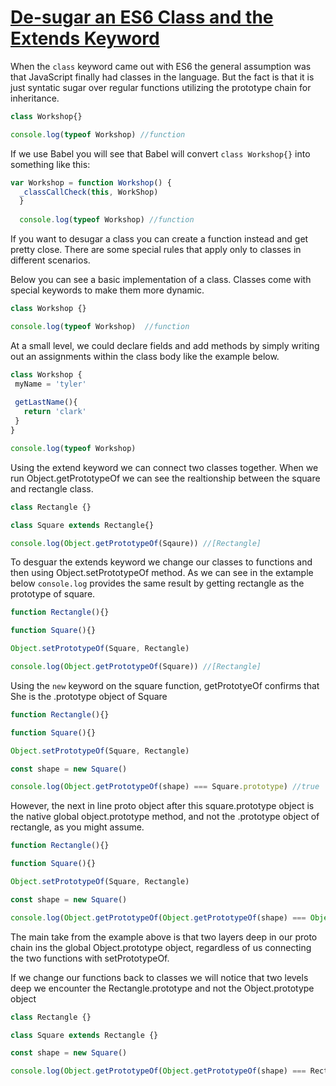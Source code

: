 # [De-sugar an ES6 Class and the Extends Keyword](https://egghead.io/lessons/javascript-de-sugar-an-es6-class-and-the-extends-keyword)


When the `class` keyword came out with ES6 the general assumption was that JavaScript finally had classes in the language. But the fact is that it is just syntatic sugar over regular functions utilizing the prototype chain for inheritance.

```js
class Workshop{}

console.log(typeof Workshop) //function
```

If we use Babel you will see that Babel will convert `class Workshop{}` into something like this:

```js
var Workshop = function Workshop() {
  _classCallCheck(this, WorkShop)
  }
  
  console.log(typeof Workshop) //function
```

If you want to desugar a class you can create a function instead and get pretty close. There are some special rules that apply only to classes in different scenarios.

Below you can see a basic implementation of a class. Classes come with special keywords to make them more dynamic.

```js
class Workshop {}

console.log(typeof Workshop)  //function
```

At a small level, we could declare fields and add methods by simply writing out an assignments within the class body like the example below. 

```js
class Workshop {
 myName = 'tyler'
 
 getLastName(){
   return 'clark'
 }
}

console.log(typeof Workshop)
```

Using the extend keyword we can connect two classes together. When we run Object.getPrototypeOf we can see the realtionship between the square and rectangle class.

```js
class Rectangle {}

class Square extends Rectangle{}

console.log(Object.getPrototypeOf(Sqaure)) //[Rectangle]
```

To desguar the extends keyword we change our classes to functions and then using Object.setPrototypeOf method. As we can see in the extample below `console.log` provides the same result by getting rectangle as the prototype of square.

```js
function Rectangle(){}

function Square(){}

Object.setPrototypeOf(Square, Rectangle)

console.log(Object.getPrototypeOf(Square)) //[Rectangle]
```

Using the `new` keyword on the square function, getPrototyeOf confirms that She is the .prototype object of Square

```js
function Rectangle(){}

function Square(){}

Object.setPrototypeOf(Square, Rectangle)

const shape = new Square()

console.log(Object.getPrototypeOf(shape) === Square.prototype) //true
```

However, the next in line proto object after this square.prototype object is the native global object.prototype method, and not the .prototype object of rectangle, as you might assume.

```js
function Rectangle(){}

function Square(){}

Object.setPrototypeOf(Square, Rectangle)

const shape = new Square()

console.log(Object.getPrototypeOf(Object.getPrototypeOf(shape) === Object.prototype) //true
```

The main take from the example above is that two layers deep in our proto chain ins the global Object.prototype object, regardless of us connecting the two functions with setPrototypeOf.

If we change our functions back to classes we will notice that two levels deep we encounter the Rectangle.prototype and not the Object.prototype object

```js
class Rectangle {}

class Square extends Rectangle {}

const shape = new Square()

console.log(Object.getPrototypeOf(Object.getPrototypeOf(shape) === Rectangle.prototype) //true
```
